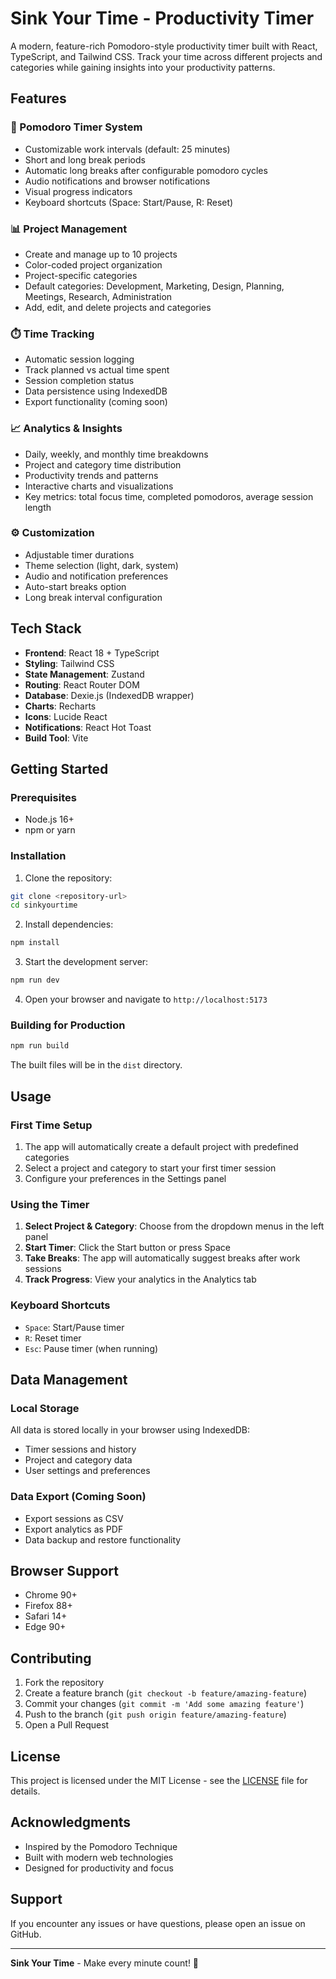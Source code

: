 # Sink Your Time - Productivity Timer

A modern, feature-rich Pomodoro-style productivity timer built with React, TypeScript, and Tailwind CSS. Track your time across different projects and categories while gaining insights into your productivity patterns.

## Features

### 🍅 Pomodoro Timer System

- Customizable work intervals (default: 25 minutes)
- Short and long break periods
- Automatic long breaks after configurable pomodoro cycles
- Audio notifications and browser notifications
- Visual progress indicators
- Keyboard shortcuts (Space: Start/Pause, R: Reset)

### 📊 Project Management

- Create and manage up to 10 projects
- Color-coded project organization
- Project-specific categories
- Default categories: Development, Marketing, Design, Planning, Meetings, Research, Administration
- Add, edit, and delete projects and categories

### ⏱️ Time Tracking

- Automatic session logging
- Track planned vs actual time spent
- Session completion status
- Data persistence using IndexedDB
- Export functionality (coming soon)

### 📈 Analytics & Insights

- Daily, weekly, and monthly time breakdowns
- Project and category time distribution
- Productivity trends and patterns
- Interactive charts and visualizations
- Key metrics: total focus time, completed pomodoros, average session length

### ⚙️ Customization

- Adjustable timer durations
- Theme selection (light, dark, system)
- Audio and notification preferences
- Auto-start breaks option
- Long break interval configuration

## Tech Stack

- **Frontend**: React 18 + TypeScript
- **Styling**: Tailwind CSS
- **State Management**: Zustand
- **Routing**: React Router DOM
- **Database**: Dexie.js (IndexedDB wrapper)
- **Charts**: Recharts
- **Icons**: Lucide React
- **Notifications**: React Hot Toast
- **Build Tool**: Vite

## Getting Started

### Prerequisites

- Node.js 16+
- npm or yarn

### Installation

1. Clone the repository:

```bash
git clone <repository-url>
cd sinkyourtime
```

2. Install dependencies:

```bash
npm install
```

3. Start the development server:

```bash
npm run dev
```

4. Open your browser and navigate to `http://localhost:5173`

### Building for Production

```bash
npm run build
```

The built files will be in the `dist` directory.

## Usage

### First Time Setup

1. The app will automatically create a default project with predefined categories
2. Select a project and category to start your first timer session
3. Configure your preferences in the Settings panel

### Using the Timer

1. **Select Project & Category**: Choose from the dropdown menus in the left panel
2. **Start Timer**: Click the Start button or press Space
3. **Take Breaks**: The app will automatically suggest breaks after work sessions
4. **Track Progress**: View your analytics in the Analytics tab

### Keyboard Shortcuts

- `Space`: Start/Pause timer
- `R`: Reset timer
- `Esc`: Pause timer (when running)

## Data Management

### Local Storage

All data is stored locally in your browser using IndexedDB:

- Timer sessions and history
- Project and category data
- User settings and preferences

### Data Export (Coming Soon)

- Export sessions as CSV
- Export analytics as PDF
- Data backup and restore functionality

## Browser Support

- Chrome 90+
- Firefox 88+
- Safari 14+
- Edge 90+

## Contributing

1. Fork the repository
2. Create a feature branch (`git checkout -b feature/amazing-feature`)
3. Commit your changes (`git commit -m 'Add some amazing feature'`)
4. Push to the branch (`git push origin feature/amazing-feature`)
5. Open a Pull Request

## License

This project is licensed under the MIT License - see the [LICENSE](LICENSE) file for details.

## Acknowledgments

- Inspired by the Pomodoro Technique
- Built with modern web technologies
- Designed for productivity and focus

## Support

If you encounter any issues or have questions, please open an issue on GitHub.

---

**Sink Your Time** - Make every minute count! 🚀
